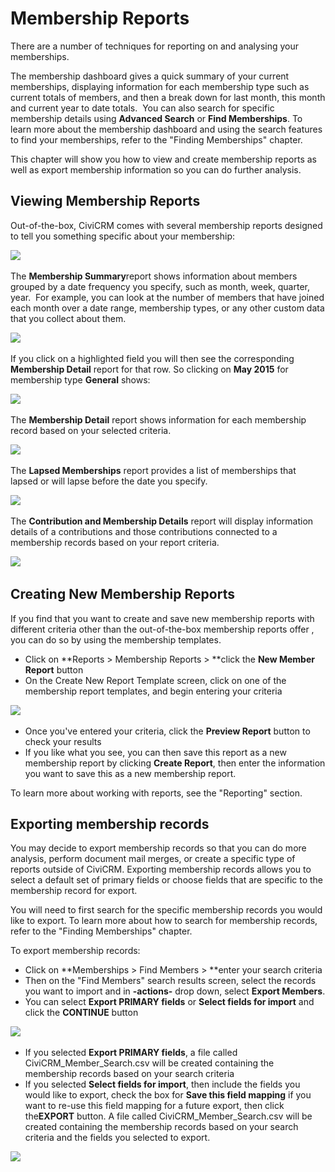 Membership Reports
==================

There are a number of techniques for reporting on and analysing your
memberships. 

The membership dashboard gives a quick summary of your current
memberships, displaying information for each membership type such as
current totals of members, and then a break down for last month, this
month and current year to date totals.  You can also search for specific
membership details using **Advanced Search** or **Find Memberships**. To
learn more about the membership dashboard and using the search features
to find your memberships, refer to the "Finding Memberships" chapter.

This chapter will show you how to view and create membership reports as
well as export membership information so you can do further analysis.  

Viewing Membership Reports
--------------------------

Out-of-the-box, CiviCRM comes with several membership reports designed
to tell you something specific about your membership:

![](/images/membership%20report%20list_1.PNG) 
  

The **M****embership S****ummary**report shows information about members
grouped by a date frequency you specify, such as month, week, quarter,
year.  For example, you can look at the number of members that have
joined each month over a date range, membership types, or any other
custom data that you collect about them.  

![](/images/membership%20summary%20report.PNG) 

If you click on a highlighted field you will then see the corresponding
**Membership Detail** report for that row. So clicking on **May 2015**
for membership type **General** shows:

![](/images/membership%20detail%20from%20summary%20report.PNG) 

The **M****embership D****etail** report shows information for each
membership record based on your selected criteria.  

![](/images/membership%20detail%20report.PNG) 
 

The **Lapsed Memberships** report provides a list of memberships that
lapsed or will lapse before the date you specify.

![](/images/membership%20lapsed%20report.PNG) 
 

The **Contribution and Membership Details** report will display
information details of a contributions and those contributions connected
to a membership records based on your report criteria. 

![](/images/membership%20contribution%20report.PNG)  

Creating New Membership Reports
-------------------------------

If you find that you want to create and save new membership reports with
different criteria other than the out-of-the-box membership reports
offer , you can do so by using the membership templates.

-   Click on **Reports > Membership Reports > **click the **New Member
    Report** button
-   On the Create New Report Template screen, click on one of the
    membership report templates, and begin entering your criteria

![](/images/memberships%20create%20new%20membership%20report_1.JPG) 

-   Once you've entered your criteria, click the **Preview Report**
    button to check your results
-   If you like what you see, you can then save this report as a new
    membership report by clicking **Create Report**, then enter the
    information you want to save this as a new membership report.

To learn more about working with reports, see the "Reporting" section.

Exporting membership records
----------------------------

You may decide to export membership records so that you can do more
analysis, perform document mail merges, or create a specific type of
reports outside of CiviCRM. Exporting membership records allows you to
select a default set of primary fields or choose fields that are
specific to the membership record for export.

You will need to first search for the specific membership records you
would like to export. To learn more about how to search for membership
records, refer to the "Finding Memberships" chapter.

To export membership records:

-   Click on **Memberships > Find Members > **enter your search
    criteria
-   Then on the "Find Members" search results screen, select the records
    you want to import and in **-actions-** drop down, select **Export
    Members**.
-   You can select **Export PRIMARY fields** or **Select fields for
    import** and click the **CONTINUE** button

![](/images/memberships%20export%20memberships%20screen.JPG) 

-   If you selected **Export PRIMARY fields**, a file called
    CiviCRM_Member_Search.csv will be created containing the
    membership records based on your search criteria
-   If you selected **Select fields for import**, then include the
    fields you would like to export, check the box for **Save this field
    mapping** if you want to re-use this field mapping for a future
    export, then click the**EXPORT** button. A file called
    CiviCRM_Member_Search.csv will be created containing the
    membership records based on your search criteria and the fields you
    selected to export.

![](/images/memberships%20select%20fields%20to%20export.JPG) 
